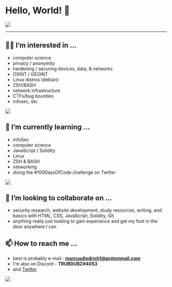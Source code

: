 # Hello, World! 👋 

<a href="https://github.com/anuraghazra/github-readme-stats"></a>
 <img align="center" src="https://github-readme-stats.vercel.app/api?username=TRUBDUBZ&show_icons=true&theme=ocean_dark"/>

---------------------------------------------------------------------------------------------------------------------------------------------------------

## 🧙‍♂️ I’m interested in ... 
 
 - computer science
 - privacy / anonymity  
 - hardening / securing devices, data, & networks
 - OSINT / GEOINT
 - Linux distros (debian)
 - ZSH/BASH 
 - network infrastructure 
 - CTFs/bug bounties
 - infosec, etc

 <a href="https://git.io/streak-stats"></a>
 <img align="center" src="https://github-readme-streak-stats.herokuapp.com/?user=TRUBDUBZ&show_icons=true&theme=gotham"/>
 
## 🧠 I’m currently learning ... 
 
 - infoSec
 - computer science
 - JavaScript / Solidity
 - Linux
 - ZSH & BASH
 - networking
 - doing the #100DaysOfCode challenge on Twitter
 
  <a href="https://github.com/anuraghazra/github-readme-stats"></a>
 <img align="center" src="https://github-readme-stats.vercel.app/api/top-langs/?username=TRUBDUBZ&show_icons=true&theme=aura"/>

## 🤝 I’m looking to collaborate on ...
   
 - security research, website development, study resources, writing, and basics with HTML, CSS, JavaScript, Solidity, Git
 - anything really just looking to gain experience and get my foot in the door anywhere I can

## 📫 How to reach me ...
  
 - best is probably e-mail : **marcusdiedrich1@protonmail.com** 
 - I'm also on Discord - **TRUBDUBZ#4053**
 - and [Twitter](https://twitter.com/marcusdiedrich1)


<a href="https://github.com/ryo-ma/github-profile-trophy"><a/>
<img align="center" src="https://github-profile-trophy.vercel.app/?username=TRUBDUBZ&show_icons=true&theme=synthwave&row=1&layout=compact"/>

